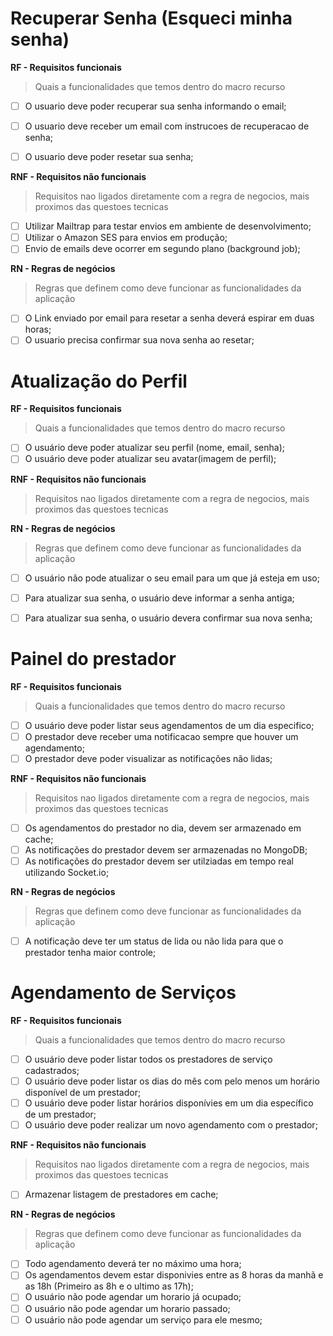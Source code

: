 # Recuperar Senha (Esqueci minha senha)

**RF - Requisitos funcionais**
> Quais a funcionalidades que temos dentro do macro recurso

- [ ]  O usuario deve poder recuperar sua senha informando o email;
- [ ]  O usuario deve receber um email com instrucoes de recuperacao de senha;
- [ ]  O usuario deve poder resetar sua senha;
  

**RNF - Requisitos não funcionais**
> Requisitos nao ligados diretamente com a regra de negocios, mais proximos das questoes tecnicas

- [ ]  Utilizar Mailtrap para testar envios em ambiente de desenvolvimento;
- [ ]  Utilizar o Amazon SES para envios em produção;
- [ ]  Envio de emails deve ocorrer em segundo plano (background job);

**RN - Regras de negócios**

 > Regras que definem como deve funcionar as funcionalidades da aplicação

- [ ]  O Link enviado por email para resetar a senha deverá espirar em duas horas;
- [ ]  O usuario precisa confirmar sua nova senha ao resetar;

# Atualização do Perfil

**RF - Requisitos funcionais**
> Quais a funcionalidades que temos dentro do macro recurso

  - [ ]  O usuário deve poder atualizar seu perfil (nome, email, senha);
  - [ ]  O usuário deve poder atualizar seu avatar(imagem de perfil);

**RNF - Requisitos não funcionais**
> Requisitos nao ligados diretamente com a regra de negocios, mais proximos das questoes tecnicas

**RN - Regras de negócios**

 > Regras que definem como deve funcionar as funcionalidades da aplicação

 - [ ]  O usuário não pode atualizar o seu email para um que já esteja em uso;
 - [ ]  Para atualizar sua senha, o usuário deve informar a senha antiga;
 - [ ]  Para atualizar sua senha, o usuário devera confirmar sua nova senha;


# Painel do prestador

**RF - Requisitos funcionais**
> Quais a funcionalidades que temos dentro do macro recurso

- [ ]  O usuário deve poder listar seus agendamentos de um dia especifico;
- [ ]  O prestador deve receber uma notificacao sempre que houver um agendamento;
- [ ]  O prestador deve poder visualizar as notificações não lidas;

**RNF - Requisitos não funcionais**
> Requisitos nao ligados diretamente com a regra de negocios, mais proximos das questoes tecnicas

- [ ]  Os agendamentos do prestador no dia, devem ser armazenado em cache;
- [ ]  As notificações do prestador devem ser armazenadas no MongoDB;
- [ ]  As notificações do prestador devem ser utilziadas em tempo real utilizando Socket.io;

**RN - Regras de negócios**

 > Regras que definem como deve funcionar as funcionalidades da aplicação

 - [ ]  A notificação deve ter um status de lida ou não lida para que o prestador tenha maior controle;

# Agendamento de Serviços

**RF - Requisitos funcionais**
> Quais a funcionalidades que temos dentro do macro recurso

- [ ]  O usuário deve poder listar todos os prestadores de serviço cadastrados;
- [ ]  O usuário deve poder listar os dias do mês com pelo menos um horário disponível de um prestador;
- [ ]  O usuário deve poder listar horários disponívies em um dia específico de um prestador;
- [ ]  O usuário deve poder realizar um novo agendamento com o prestador;

**RNF - Requisitos não funcionais**
> Requisitos nao ligados diretamente com a regra de negocios, mais proximos das questoes tecnicas

- [ ]  Armazenar listagem de prestadores em cache;

**RN - Regras de negócios**

 > Regras que definem como deve funcionar as funcionalidades da aplicação

 - [ ]  Todo agendamento deverá ter no máximo uma hora;
 - [ ]  Os agendamentos devem estar disponivies entre as 8 horas da manhã e as 18h (Primeiro as 8h e o ultimo as 17h);
 - [ ]  O usuário não pode agendar um horario já ocupado; 
 - [ ]  O usuário não pode agendar um horario passado; 
 - [ ]  O usuário não pode agendar um serviço para ele mesmo; 
